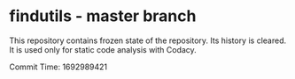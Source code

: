 # findutils - master branch

This repository contains frozen state of the repository.
Its history is cleared. It is used only for static code
analysis with Codacy.

Commit Time: 1692989421